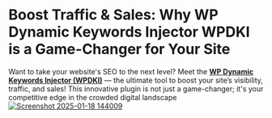 # Boost Traffic & Sales: Why WP Dynamic Keywords Injector WPDKI  is a Game-Changer for Your Site
Want to take your website's SEO to the next level? Meet the **[WP Dynamic Keywords Injector (WPDKI)](https://wpdki.com/)** — the ultimate tool to boost your site’s visibility, traffic, and sales! This innovative plugin is not just a game-changer; it's your competitive edge in the crowded digital landscape
[![Screenshot 2025-01-18 144009](https://github.com/user-attachments/assets/a170846d-eaba-4df2-a4da-ebcb3e1dde8b)](https://youtu.be/4x5HOqwyZfw?si=zpzaugwTlnSbq3eY)





